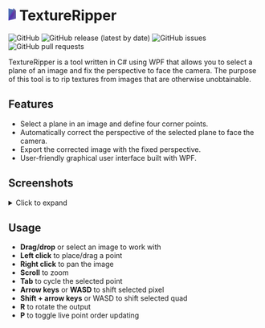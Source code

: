 # <img src="TextureRipper/Images/iconorig.png" alt="Icon" width="15px" /> TextureRipper

![GitHub](https://img.shields.io/badge/license-MIT-green)
![GitHub release (latest by date)](https://img.shields.io/github/v/release/nnmarcoo/TextureRipper)
![GitHub issues](https://img.shields.io/github/issues/nnmarcoo/TextureRipper)
![GitHub pull requests](https://img.shields.io/github/issues-pr/nnmarcoo/TextureRipper)

TextureRipper is a tool written in C# using WPF that allows you to select a plane of an image and fix the perspective to face the camera. The purpose of this tool is to rip textures from images that are otherwise unobtainable.

## Features

- Select a plane in an image and define four corner points.
- Automatically correct the perspective of the selected plane to face the camera.
- Export the corrected image with the fixed perspective.
- User-friendly graphical user interface built with WPF.

## Screenshots

<details>
  <summary>Click to expand</summary>
  
  ![Steep Sign](TextureRipper/Images/steepsign.png)
</details>

## Usage

- **Drag/drop** or select an image to work with
- **Left click** to place/drag a point
- **Right click** to pan the image
- **Scroll** to zoom
- **Tab** to cycle the selected point
- **Arrow keys** or **WASD** to shift selected pixel
- **Shift + arrow keys** or WASD to shift selected quad
- **R** to rotate the output
- **P** to toggle live point order updating
